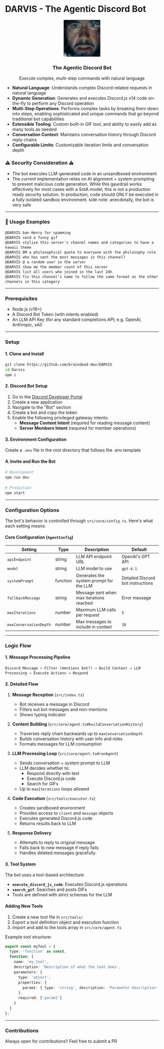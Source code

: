# DARVIS - The Agentic Discord Bot
<div align="center">
  <img src="https://github.com/braindead-dev/DARVIS/blob/main/assets/darvis.png?raw=true" alt="NoTrace Logo" width="120" height="120">
  <h3>The Agentic Discord Bot</h3>
  <p>Execute complex, multi-step commands with natural language</p>
</div>

- **Natural Language**: Understands complex Discord-related requests in natural language
- **Dynamic Generation**: Generates and executes Discord.js v14 code on-the-fly to perform any Discord operation
- **Multi-Step Operations**: Performs complex tasks by breaking them down into steps, enabling sophisticated and unique commands that go beyond traditional bot capabilities
- **Extensible Tooling**: Custom built-in GIF tool, and ability to easily add as many tools as needed
- **Conversation Context**: Maintains conversation history through Discord reply chains
- **Configurable Limits**: Customizable iteration limits and conversation depth

### ⚠️ Security Consideration ⚠️
- The bot executes LLM-generated code in an unsandboxed environment
- The current implementation relies on AI alignment + system prompting to prevent malicious code generation. While this gaurdrail works effectively for most cases with a SotA model, this is not a production ready security solution. In production, code should ONLY be executed in a fully isolated sandbox environment.
side note: anecdotally, the bot is very safe 
---
### 📖 Usage Examples
```
@DARVIS ban Henry for spamming
@DARVIS send a funny gif
@DARVIS stylize this server's channel names and categories to have a kawaii theme
@DARVIS DM a philosophical quote to everyone with the philosophy role
@DARVIS who has sent the most messages in this channel?
@DARVIS @ a random user in the server
@DARVIS show me the member count of this server
@DARVIS list all users who joined in the last 24h
@DARVIS fix this channel's name to follow the same format as the other channels in this category
```
---
### Prerequisites

- Node.js (v16+)
- A Discord Bot Token (with intents enabled)
- An LLM API Key (for any standard completions API; e.g. OpenAI, Anthropic, xAI)
---
### Setup

#### 1. Clone and Install

```bash
git clone https://github.com/braindead-dev/DARVIS
cd Darvis
npm i
```
#### 2. Discord Bot Setup

1. Go to the [Discord Developer Portal](https://discord.com/developers/applications)
2. Create a new application
3. Navigate to the "Bot" section
4. Create a bot and copy the token
5. Enable the following privileged gateway intents:
   - **Message Content Intent** (required for reading message content)
   - **Server Members Intent** (required for member operations)
  
#### 3. Environment Configuration

Create a `.env` file in the root directory that follows the .env.template

#### 4. Invite and Run the Bot

```bash
# Development
npm run dev

# Production
npm start
```
---
### Configuration Options

The bot's behavior is controlled through `src/core/config.ts`. Here's what each setting means:

#### Core Configuration (`AgentConfig`)

| Setting | Type | Description | Default |
|---------|------|-------------|---------|
| `apiEndpoint` | string | LLM API endpoint URL | OpenAI's GPT API |
| `model` | string | LLM model to use | `gpt-4.1` |
| `systemPrompt` | function | Generates the system prompt for the LLM | Detailed Discord bot instructions |
| `fallbackMessage` | string | Message sent when max iterations reached | Error message |
| `maxIterations` | number | Maximum LLM calls per request | `5` |
| `maxConversationDepth` | number | Max messages to include in context | `10` |

---
### Logic Flow

#### 1. Message Processing Pipeline

```
Discord Message → Filter (mentions bot?) → Build Context → LLM Processing → Execute Actions → Respond
```

#### 2. Detailed Flow

1. **Message Reception** (`src/index.ts`)
   - Bot receives a message in Discord
   - Filters out bot messages and non-mentions
   - Shows typing indicator

2. **Context Building** (`src/core/agent.ts#buildConversationHistory`)
   - Traverses reply chain backwards up to `maxConversationDepth`
   - Builds conversation history with user info and roles
   - Formats messages for LLM consumption

3. **LLM Processing Loop** (`src/core/agent.ts#runAgent`)
   - Sends conversation + system prompt to LLM
   - LLM decides whether to:
     - Respond directly with text
     - Execute Discord.js code
     - Search for GIFs
   - Up to `maxIterations` loops allowed

4. **Code Execution** (`src/tools/executor.ts`)
   - Creates sandboxed environment
   - Provides access to `client` and `message` objects
   - Executes generated Discord.js code
   - Returns results back to LLM

5. **Response Delivery**
   - Attempts to reply to original message
   - Falls back to new message if reply fails
   - Handles deleted messages gracefully

#### 3. Tool System

The bot uses a tool-based architecture:

- **`execute_discord_js_code`**: Executes Discord.js operations
- **`search_gif`**: Searches and posts GIFs
- Tools are defined with strict schemas for the LLM

#### Adding New Tools

1. Create a new tool file in `src/tools/`
2. Export a tool definition object and execution function
3. Import and add to the tools array in `src/core/agent.ts`

Example tool structure:
```typescript
export const myTool = {
  type: 'function' as const,
  function: {
    name: 'my_tool',
    description: 'Description of what the tool does',
    parameters: {
      type: 'object',
      properties: {
        param1: { type: 'string', description: 'Parameter description' }
      },
      required: ['param1']
    }
  }
};
```

--- 
### Contributions
Always open for contributions!! Feel free to submit a PR
